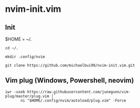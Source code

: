 # nvim-init.vim

## Init
$HOME = ~/. 

```cli
cd ~/.
```
```cli
mkdir .config/nvim
```
```cli
git clone https://github.com/michaelbui99/nvim-init.vim.git
```

## Vim plug (Windows, Powershell, neovim)
```cli
iwr -useb https://raw.githubusercontent.com/junegunn/vim-plug/master/plug.vim |`
       ni "$HOME/.config/nvim/autoload/plug.vim" -Force
```
